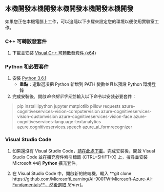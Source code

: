 ## 本機開發本機開發本機開發本機開發本機開發 

如果您正在本機電腦上工作，可以追隨以下步驟來設定您的環境以便使用實驗室工作。  

### C++ 可轉散發套件 
1. 下載並安裝 [Visual C++ 可轉散發套件 (x64)](https://aka.ms/vs/16/release/vc_redist.x64.exe) 

### Python 和必要套件 
1. 安裝 [Python 3.6.1](https://www.python.org/downloads/release/python-361/)  
   - **重點**：選取選項把 Python 新增到 PATH 變數並且以預設 Python 環境登錄 
2. 完成安裝後，開啟*命令提示字元*並輸入以下命令以安裝必要套件： 

> pip install ipython jupyter matplotlib pillow requests azure-cognitiveservices-vision-computervision azure-cognitiveservices-vision-customvision azure-cognitiveservices-vision-face azure-cognitiveservices-language-textanalytics azure.cognitiveservices.speech azure_ai_formrecognizer 

### Visual Studio Code 
1. 如果還沒有 Visual Studio Code，[請在此處下載](https://code.visualstudio.com/Download)。完成安裝後，開啟 Visual Studio Code 並在擴充套件索引標籤 (CTRL+SHIFT+X) 上，搜尋並安裝 Microsoft 中的 **Python** 擴充套件。

2. 在 Visual Studio Code 中，開啟新的終端機，輸入 **git clone https://github.com/MicrosoftLearning/AI-900TW-Microsoft-Azure-AI-Fundamentals**，然後選取 *[Enter]*。 

